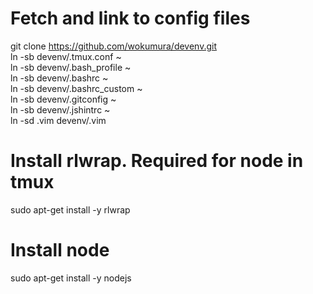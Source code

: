 Fetch and link to config files
==============================
git clone https://github.com/wokumura/devenv.git  
ln -sb devenv/.tmux.conf ~  
ln -sb devenv/.bash_profile ~  
ln -sb devenv/.bashrc ~  
ln -sb devenv/.bashrc_custom ~  
ln -sb devenv/.gitconfig ~  
ln -sb devenv/.jshintrc ~  
ln -sd .vim devenv/.vim

Install rlwrap. Required for node in tmux
=========================================
sudo apt-get install -y rlwrap

Install node
============
sudo apt-get install -y nodejs
